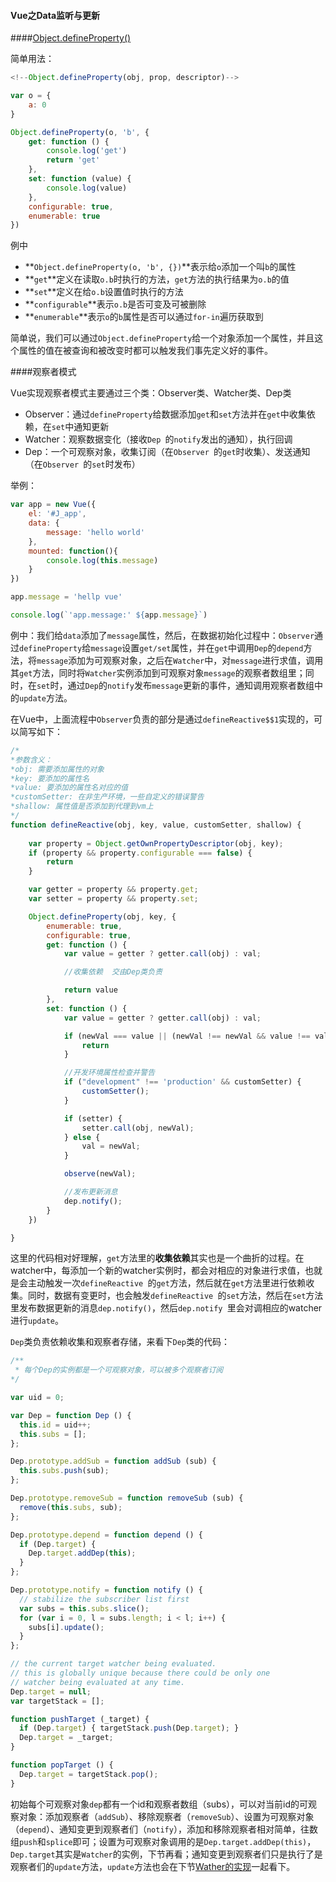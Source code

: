 #### Vue之Data监听与更新

####[Object.defineProperty()](https://developer.mozilla.org/zh-CN/docs/Web/JavaScript/Reference/Global_Objects/Object/defineProperty)

简单用法：

```javascript
<!--Object.defineProperty(obj, prop, descriptor)-->

var o = {
	a: 0
}

Object.defineProperty(o, 'b', {
	get: function () {
		console.log('get')
		return 'get'
	},
	set: function (value) {
		console.log(value)
	},
	configurable: true,
	enumerable: true
})
```
例中

* **`Object.defineProperty(o, 'b', {})`**表示给`o`添加一个叫`b`的属性
* **`get`**定义在读取`o.b`时执行的方法，`get`方法的执行结果为`o.b`的值
* **`set`**定义在给`o.b`设置值时执行的方法
* **`configurable`**表示`o.b`是否可变及可被删除
* **`enumerable`**表示`o`的`b`属性是否可以通过`for-in`遍历获取到

简单说，我们可以通过`Object.defineProperty`给一个对象添加一个属性，并且这个属性的值在被查询和被改变时都可以触发我们事先定义好的事件。

####观察者模式

Vue实现观察者模式主要通过三个类：Observer类、Watcher类、Dep类

* Observer：通过`defineProperty`给数据添加`get`和`set`方法并在`get`中收集依赖，在`set`中通知更新
* Watcher：观察数据变化（接收`Dep `的`notify`发出的通知），执行回调
* Dep：一个可观察对象，收集订阅（在`Observer `的`get`时收集）、发送通知（在`Observer `的`set`时发布）

举例：

```javascript
var app = new Vue({
	el: '#J_app',
	data: {
		message: 'hello world'
	},
	mounted: function(){
		console.log(this.message)
	}
})

app.message = 'hellp vue'

console.log(`'app.message:' ${app.message}`)
```
例中：我们给`data`添加了`message`属性，然后，在数据初始化过程中：`Observer`通过`defineProperty`给`message`设置`get/set`属性，并在`get`中调用`Dep`的`depend`方法，将`message`添加为可观察对象，之后在`Watcher`中，对`message`进行求值，调用其`get`方法，同时将`Watcher`实例添加到可观察对象`message`的观察者数组里；同时，在`set`时，通过`Dep`的`notify`发布`message`更新的事件，通知调用观察者数组中的`update`方法。


在Vue中，上面流程中`Observer`负责的部分是通过`defineReactive$$1`实现的，可以简写如下：

```javascript
/*
*参数含义：
*obj: 需要添加属性的对象
*key: 要添加的属性名
*value: 要添加的属性名对应的值
*customSetter: 在非生产环境，一些自定义的错误警告
*shallow: 属性值是否添加到代理到vm上
*/
function defineReactive(obj, key, value, customSetter, shallow) {
   
    var property = Object.getOwnPropertyDescriptor(obj, key);
    if (property && property.configurable === false) {
        return
    }

    var getter = property && property.get;
    var setter = property && property.set;

    Object.defineProperty(obj, key, {
        enumerable: true,
        configurable: true,
        get: function () {
            var value = getter ? getter.call(obj) : val;

            //收集依赖  交由Dep类负责

            return value
        },
        set: function () {
            var value = getter ? getter.call(obj) : val;

            if (newVal === value || (newVal !== newVal && value !== value)) {
                return
            }

            //开发环境属性检查并警告
            if ("development" !== 'production' && customSetter) {
                customSetter();
            }

            if (setter) {
                setter.call(obj, newVal);
            } else {
                val = newVal;
            }

            observe(newVal);

            //发布更新消息
            dep.notify();
        }
    })

}
```
这里的代码相对好理解，`get`方法里的**收集依赖**其实也是一个曲折的过程。在watcher中，每添加一个新的watcher实例时，都会对相应的对象进行求值，也就是会主动触发一次`defineReactive `的`get`方法，然后就在`get`方法里进行依赖收集。同时，数据有变更时，也会触发`defineReactive `的`set`方法，然后在`set`方法里发布数据更新的消息`dep.notify()`，然后`dep.notify `里会对调相应的watcher进行`update`。

`Dep`类负责依赖收集和观察者存储，来看下`Dep`类的代码：

```javascript
/**
 * 每个Dep的实例都是一个可观察对象，可以被多个观察者订阅
*/

var uid = 0;

var Dep = function Dep () {
  this.id = uid++;
  this.subs = [];
};

Dep.prototype.addSub = function addSub (sub) {
  this.subs.push(sub);
};

Dep.prototype.removeSub = function removeSub (sub) {
  remove(this.subs, sub);
};

Dep.prototype.depend = function depend () {
  if (Dep.target) {
    Dep.target.addDep(this);
  }
};

Dep.prototype.notify = function notify () {
  // stabilize the subscriber list first
  var subs = this.subs.slice();
  for (var i = 0, l = subs.length; i < l; i++) {
    subs[i].update();
  }
};

// the current target watcher being evaluated.
// this is globally unique because there could be only one
// watcher being evaluated at any time.
Dep.target = null;
var targetStack = [];

function pushTarget (_target) {
  if (Dep.target) { targetStack.push(Dep.target); }
  Dep.target = _target;
}

function popTarget () {
  Dep.target = targetStack.pop();
}
```
初始每个可观察对象`dep`都有一个id和观察者数组（subs），可以对当前id的可观察对象：添加观察者（`addSub`）、移除观察者（`removeSub`）、设置为可观察对象（`depend`）、通知变更到观察者们（`notify`），添加和移除观察者相对简单，往数组`push`和`splice`即可；设置为可观察对象调用的是`Dep.target.addDep(this)`，`Dep.target`其实是`Watcher`的实例，下节再看；通知变更到观察者们只是执行了是观察者们的`update`方法，`update`方法也会在下节[Wather的实现](../chapter2/section4.html)一起看下。

